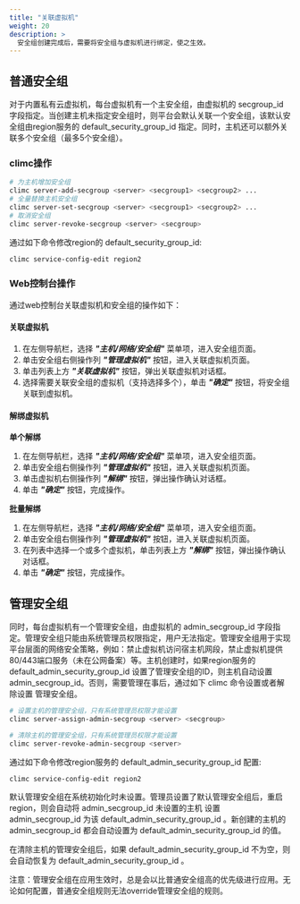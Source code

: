 ```yaml
---
title: "关联虚拟机"
weight: 20
description: >
  安全组创建完成后，需要将安全组与虚拟机进行绑定，使之生效。
---
```


## 普通安全组

对于内置私有云虚拟机，每台虚拟机有一个主安全组，由虚拟机的 secgroup_id 字段指定。当创建主机未指定安全组时，则平台会默认关联一个安全组，该默认安全组由region服务的 default_security_group_id 指定。同时，主机还可以额外关联多个安全组（最多5个安全组）。

### climc操作

```bash
# 为主机增加安全组
climc server-add-secgroup <server> <secgroup1> <secgroup2> ...
# 全量替换主机安全组
climc server-set-secgroup <server> <secgroup1> <secgroup2> ...
# 取消安全组
climc server-revoke-secgroup <server> <secgroup>
```

通过如下命令修改region的 default_security_group_id:

```bash
climc service-config-edit region2
```

### Web控制台操作

通过web控制台关联虚拟机和安全组的操作如下：

#### 关联虚拟机

1. 在左侧导航栏，选择 **_"主机/网络/安全组"_** 菜单项，进入安全组页面。
2. 单击安全组右侧操作列 **_"管理虚拟机"_** 按钮，进入关联虚拟机页面。
2. 单击列表上方 **_"关联虚拟机"_** 按钮，弹出关联虚拟机对话框。
3. 选择需要关联安全组的虚拟机（支持选择多个），单击 **_"确定"_** 按钮，将安全组关联到虚拟机。

#### 解绑虚拟机

**单个解绑**

1. 在左侧导航栏，选择 **_"主机/网络/安全组"_** 菜单项，进入安全组页面。
2. 单击安全组右侧操作列 **_"管理虚拟机"_** 按钮，进入关联虚拟机页面。
2. 单击虚拟机右侧操作列 **_"解绑"_** 按钮，弹出操作确认对话框。
3. 单击 **_"确定"_** 按钮，完成操作。

**批量解绑**

1. 在左侧导航栏，选择 **_"主机/网络/安全组"_** 菜单项，进入安全组页面。
2. 单击安全组右侧操作列 **_"管理虚拟机"_** 按钮，进入关联虚拟机页面。
2. 在列表中选择一个或多个虚拟机，单击列表上方 **_"解绑"_** 按钮，弹出操作确认对话框。
3. 单击 **_"确定"_** 按钮，完成操作。

## 管理安全组

同时，每台虚拟机有一个管理安全组，由虚拟机的 admin_secgroup_id 字段指定。管理安全组只能由系统管理员权限指定，用户无法指定。管理安全组用于实现平台层面的网络安全策略，例如：禁止虚拟机访问宿主机网段，禁止虚拟机提供80/443端口服务（未在公网备案）等。主机创建时，如果region服务的 default_admin_security_group_id 设置了管理安全组的ID，则主机自动设置 admin_secgroup_id。否则，需要管理在事后，通过如下 climc 命令设置或者解除设置 管理安全组。

```bash
# 设置主机的管理安全组，只有系统管理员权限才能设置
climc server-assign-admin-secgroup <server> <secgroup>
```

```bash
# 清除主机的管理安全组，只有系统管理员权限才能设置
climc server-revoke-admin-secgroup <server>
```

通过如下命令修改region服务的 default_admin_security_group_id 配置:

```bash
climc service-config-edit region2
```

默认管理安全组在系统初始化时未设置。管理员设置了默认管理安全组后，重启region，则会自动将 admin_secgroup_id 未设置的主机 设置 admin_secgroup_id 为该 default_admin_security_group_id 。新创建的主机的 admin_secgroup_id 都会自动设置为 default_admin_security_group_id 的值。

在清除主机的管理安全组后，如果 default_admin_security_group_id 不为空，则会自动恢复为 default_admin_security_group_id 。

注意：管理安全组在应用生效时，总是会以比普通安全组高的优先级进行应用。无论如何配置，普通安全组规则无法override管理安全组的规则。
